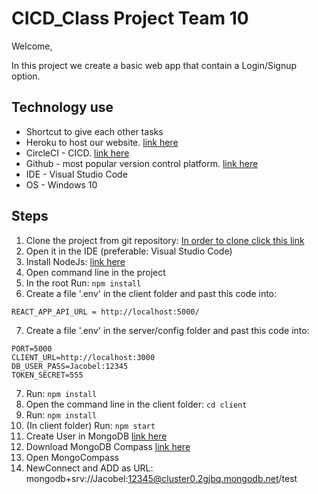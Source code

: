 # CICD_Class Project Team 10
Welcome,

In this project we create a basic web app that contain a Login/Signup option.

## Technology use
- Shortcut to give each other tasks
- Heroku to host our website. [link here](http://mern-team10.herokuapp.com/)
- CircleCI - CICD. [link here](https://app.circleci.com/pipelines/github/TechLeadersSce/CICD_Class)
- Github - most popular version control platform. [link here](https://github.com/TechLeadersSce/CICD_Class)
- IDE - Visual Studio Code
- OS - Windows 10

## Steps
1) Clone the project from git repository: [In order to clone click this link](https://github.com/TechLeadersSce/CICD_Class)
2) Open it in the IDE (preferable: Visual Studio Code) 
3) Install NodeJs: [link here](https://nodejs.org/en/download/)
4) Open command line in the project
5) In the root Run: `npm install`
6) Create a file '.env' in the client folder and past this code into:
```
REACT_APP_API_URL = http://localhost:5000/
``` 
7) Create a file '.env' in the server/config folder and past this code into: 
```
PORT=5000
CLIENT_URL=http://localhost:3000
DB_USER_PASS=Jacobel:12345
TOKEN_SECRET=555
```
7) Run: `npm install`
8) Open the command line in the client folder: `cd client`
9) Run: `npm install`
10) (In client folder) Run: `npm start`
11) Create User in MongoDB [link here](https://www.mongodb.com/)
12) Download MongoDB Compass [link here](https://www.mongodb.com/try/download/compass)
13) Open MongoCompass
14) NewConnect and ADD as URL: mongodb+srv://Jacobel:12345@cluster0.2gjbq.mongodb.net/test
